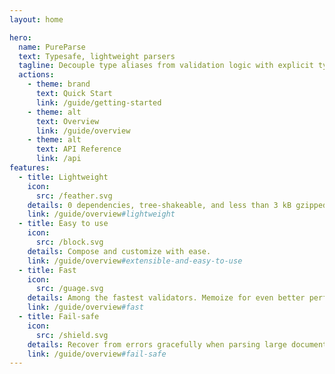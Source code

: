 ```yaml
---
layout: home

hero:
  name: PureParse
  text: Typesafe, lightweight parsers
  tagline: Decouple type aliases from validation logic with explicit type declarations
  actions:
    - theme: brand
      text: Quick Start
      link: /guide/getting-started
    - theme: alt
      text: Overview
      link: /guide/overview
    - theme: alt
      text: API Reference
      link: /api
features:
  - title: Lightweight
    icon:
      src: /feather.svg
    details: 0 dependencies, tree-shakeable, and less than 3 kB gzipped.
    link: /guide/overview#lightweight
  - title: Easy to use
    icon:
      src: /block.svg
    details: Compose and customize with ease.
    link: /guide/overview#extensible-and-easy-to-use
  - title: Fast
    icon:
      src: /guage.svg
    details: Among the fastest validators. Memoize for even better performance.
    link: /guide/overview#fast
  - title: Fail-safe
    icon:
      src: /shield.svg
    details: Recover from errors gracefully when parsing large documents. Tested, failsafe, and secure.
    link: /guide/overview#fail-safe
---
```


<script setup>
import WithinHero from "/components/WithinHero.vue";
import FlickingCode from "/components/FlickingCode.vue";

</script>

<WithinHero>
    <FlickingCode/>
</WithinHero>
